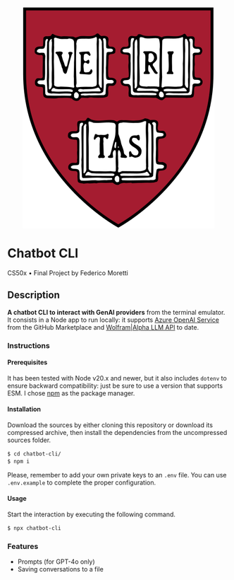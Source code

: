 <img src="./assets/harvard-university-shield.svg" alt="Harvard University Shield" style="display: block; margin: 0 auto;">

# Chatbot CLI

CS50x • Final Project by Federico Moretti

## Description

**A chatbot CLI to interact with GenAI providers** from the terminal emulator. It consists in a Node app to run locally: it supports [Azure OpenAI Service](https://github.com/marketplace/models/azure-openai/gpt-4o) from the GitHub Marketplace and [Wolfram|Alpha LLM API](https://products.wolframalpha.com/llm-api/documentation) to date.

### Instructions

#### Prerequisites

It has been tested with Node v20.x and newer, but it also includes `dotenv` to ensure backward compatibility: just be sure to use a version that supports ESM. I chose [npm](https://www.npmjs.com/) as the package manager.

#### Installation

Download the sources by either cloning this repository or download its compressed archive, then install the dependencies from the uncompressed sources folder.

```bash
$ cd chatbot-cli/
$ npm i
```

Please, remember to add your own private keys to an `.env` file. You can use `.env.example` to complete the proper configuration.

#### Usage

Start the interaction by executing the following command.

```bash
$ npx chatbot-cli
```

### Features

- Prompts (for GPT-4o only)
- Saving conversations to a file
